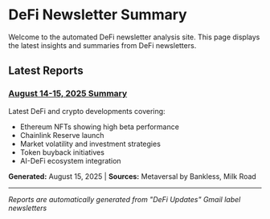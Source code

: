 # DeFi Newsletter Summary

Welcome to the automated DeFi newsletter analysis site. This page displays the latest insights and summaries from DeFi newsletters.

## Latest Reports

### [August 14-15, 2025 Summary](./ai_newsletter_summary_20250815_1140_from_20250814.md)
Latest DeFi and crypto developments covering:
- Ethereum NFTs showing high beta performance
- Chainlink Reserve launch
- Market volatility and investment strategies  
- Token buyback initiatives
- AI-DeFi ecosystem integration

**Generated:** August 15, 2025 | **Sources:** Metaversal by Bankless, Milk Road

---

*Reports are automatically generated from "DeFi Updates" Gmail label newsletters*